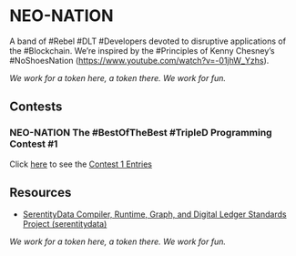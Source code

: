 # NEO-NATION

A band of #Rebel #DLT #Developers devoted to disruptive applications of the #Blockchain. We’re inspired by the #Principles of Kenny Chesney’s #NoShoesNation (https://www.youtube.com/watch?v=-01jhW_Yzhs). 

*We work for a token here, a token there. We work for fun.*

## Contests

### NEO-NATION The #BestOfTheBest #TripleD Programming Contest #1

Click [here](./Contest1) to see the [Contest 1 Entries](./Contest1)

## Resources

* [SerentityData Compiler, Runtime, Graph, and Digital Ledger Standards Project (serentitydata)](https://github.com/mwherman2000/serentitydata/blob/master/README.md)

*We work for a token here, a token there. We work for fun.*
